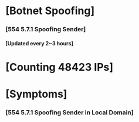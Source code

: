 # [Botnet Spoofing]
### [554 5.7.1 Spoofing Sender]
#### [Updated every 2~3 hours]

# [Counting 48423 IPs]

# [Symptoms] 
###   [554 5.7.1 Spoofing Sender in Local Domain]
